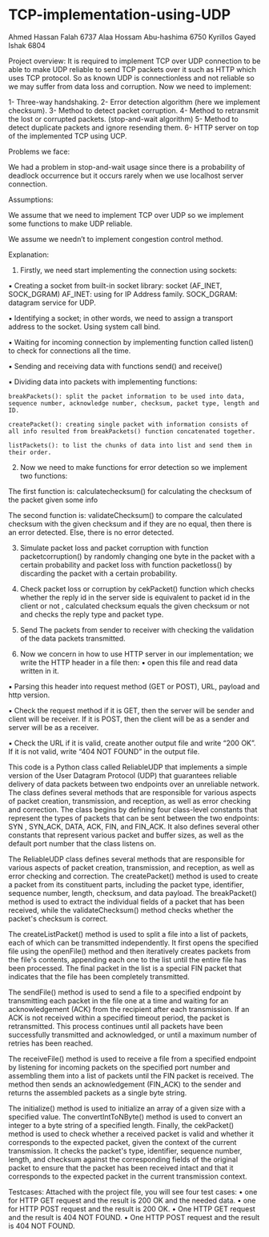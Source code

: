 # TCP-implementation-using-UDP

Ahmed Hassan Falah 6737
Alaa Hossam Abu-hashima 6750
Kyrillos Gayed Ishak 6804

Project overview:
It is required to implement TCP over UDP connection to be able to make UDP reliable to send TCP packets over it such as HTTP which uses TCP protocol. So as known UDP is connectionless and not reliable so we may suffer from data loss and corruption. Now we need to implement:

1- Three-way handshaking.
2- Error detection algorithm (here we implement checksum).
3- Method to detect packet corruption.
4- Method to retransmit the lost or corrupted packets. (stop-and-wait algorithm)
5- Method to detect duplicate packets and ignore resending them.
6- HTTP server on top of the implemented TCP using UCP.

Problems we face:

We had a problem in stop-and-wait usage since there is a probability of deadlock occurrence but it occurs rarely when we use localhost server connection.

Assumptions:

We assume that we need to implement TCP over UDP so we implement some functions to make UDP reliable.

We assume we needn’t to implement congestion control method.

Explanation:

1) Firstly, we need start implementing the connection using sockets:

  ▪ Creating a socket from built-in socket library: socket (AF_INET, SOCK_DGRAM)
    AF_INET: using for IP Address family.
    SOCK_DGRAM: datagram service for UDP.
  
  ▪ Identifying a socket; in other words, we need to assign a transport address to the socket. Using system call bind.
  
  ▪ Waiting for incoming connection by implementing function called listen() to check for connections all the time.
  
  ▪ Sending and receiving data with functions send() and receive()
  
  ▪ Dividing data into packets with implementing functions:

    breakPackets(): split the packet information to be used into data, sequence number, acknowledge number, checksum, packet type, length and ID.

    createPacket(): creating single packet with information consists of all info resulted from breakPackets() function concatenated together.

    listPackets(): to list the chunks of data into list and send them in their order.
2) Now we need to make functions for error detection so we implement two functions:
  
  The first function is: calculatechecksum() for calculating the checksum of the packet given some info
  
  The second function is: validateChecksum() to compare the calculated checksum with the given checksum and if they are no equal, then there is an error detected. Else, there is no error detected.

3) Simulate packet loss and packet corruption with function packetcorruption() by randomly changing one byte in the packet with a certain probability and packet loss with function packetloss() by discarding the packet with a certain probability.

4) Check packet loss or corruption by cekPacket() function which checks whether the reply id in the server side is equivalent to packet id in the client or not , calculated checksum equals the given checksum or not and checks the reply type and packet type.

5) Send The packets from sender to receiver with checking the validation of the data packets transmitted.

6) Now we concern in how to use HTTP server in our implementation; we write the HTTP header in a file then:
  ▪ open this file and read data written in it.
  
  ▪ Parsing this header into request method (GET or POST), URL, payload and http version.
  
  ▪ Check the request method if it is GET, then the server will be sender and client will be receiver. If it is POST, then the client will be as a sender and server will be as a receiver.
  
  ▪ Check the URL if it is valid, create another output file and write “200 OK”.
      If it is not valid, write “404 NOT FOUND” in the output file.

This code is a Python class called ReliableUDP that implements a simple version of the User Datagram Protocol (UDP) that guarantees reliable delivery of data packets between two endpoints over an unreliable network. The class defines several methods that are responsible for various aspects of packet creation, transmission, and reception, as well as error checking and correction.
The class begins by defining four class-level constants that represent the types of packets that can be sent between the two endpoints: SYN , SYN_ACK, DATA, ACK, FIN, and FIN_ACK. It also defines several other constants that represent various packet and buffer sizes, as well as the default port number that the class listens on.

The ReliableUDP class defines several methods that are responsible for various aspects of packet creation, transmission, and reception, as well as error checking and correction. The createPacket() method is used to create a packet from its constituent parts, including the packet type, identifier, sequence number, length, checksum, and data payload. The breakPacket() method is used to extract the individual fields of a packet that has been received, while the validateChecksum() method checks whether the packet's checksum is correct.

The createListPacket() method is used to split a file into a list of packets, each of which can be transmitted independently. It first opens the specified file using the openFile() method and then iteratively creates packets from the file's contents, appending each one to the list until the entire file has been processed. The final packet in the list is a special FIN packet that indicates that the file has been completely transmitted.

The sendFile() method is used to send a file to a specified endpoint by transmitting each packet in the file one at a time and waiting for an acknowledgement (ACK) from the recipient after each transmission. If an ACK is not received within a specified timeout period, the packet is retransmitted. This process continues until all packets have been successfully transmitted and acknowledged, or until a maximum number of retries has been reached.

The receiveFile() method is used to receive a file from a specified endpoint by listening for incoming packets on the specified port number and assembling them into a list of packets until the FIN packet is received. The method then sends an acknowledgement (FIN_ACK) to the sender and returns the assembled packets as a single byte string.

The initialize() method is used to initialize an array of a given size with a specified value. The convertIntToNByte() method is used to convert an integer to a byte string of a specified length.
Finally, the cekPacket() method is used to check whether a received packet is valid and whether it corresponds to the expected packet, given the context of the current transmission. It checks the packet's type, identifier, sequence number, length, and checksum against the corresponding fields of the original packet to ensure that the packet has been received intact and that it corresponds to the expected packet in the current transmission context.

Testcases:
  Attached with the project file, you will see four test cases:
    • one for HTTP GET request and the result is 200 OK and the needed data.
    • one for HTTP POST request and the result is 200 OK.
    • One HTTP GET request and the result is 404 NOT FOUND.
    • One HTTP POST request and the result is 404 NOT FOUND.
